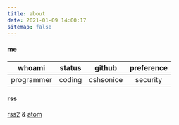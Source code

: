 ```yaml
---
title: about
date: 2021-01-09 14:00:17
sitemap: false
---
```


#### me

| whoami     | status   | github    | preference |
|:----------:|:--------:|:---------:|:----------:|
| programmer | coding   | cshsonice | security   |


#### rss

[rss2](/rss.xml) & [atom](/atom.xml)
